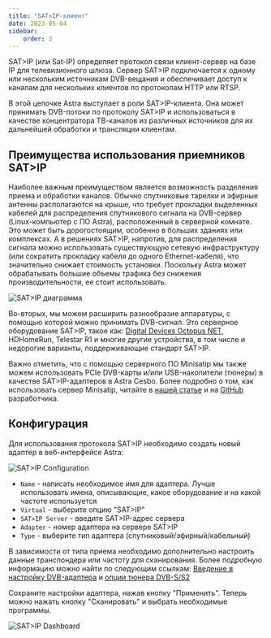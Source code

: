 ```yaml
---
title: "SAT>IP-клиент"
date: 2023-05-04
sidebar:
    order: 3
---
```


SAT>IP (или Sat-IP) определяет протокол связи клиент-сервер на базе IP для телевизионного шлюза. Сервер SAT>IP подключается к одному или нескольким источникам DVB-вещания и обеспечивает доступ к каналам для нескольких клиентов по протоколам HTTP или RTSP.

В этой цепочке Astra выступает в роли SAT>IP-клиента. Она может принимать DVB-потоки по протоколу SAT>IP и использоваться в качестве концентратора ТВ-каналов из различных источников для их дальнейшей обработки и трансляции клиентам.

## Преимущества использования приемников SAT>IP[](/ru/astra/receiving/dvb/satip-client#benefits-of-using-satip-receivers)

Наиболее важным преимуществом является возможность разделения приема и обработки каналов. Обычно спутниковые тарелки и эфирные антенны располагаются на крыше, что требует прокладки выделенных кабелей для распределения спутникового сигнала на DVB-сервер (Linux-компьютер с ПО Astra), расположенный в серверной комнате. Это может быть дорогостоящим, особенно в больших зданиях или комплексах. А в решениях SAT>IP, напротив, для распределения сигнала можно использовать существующую сетевую инфраструктуру (или сократить прокладку кабеля до одного Ethernet-кабеля), что значительно снижает стоимость установки. Поскольку Astra может обрабатывать большие объемы трафика без снижения производительности, ее стоит использовать.

![SAT>IP диаграмма](https://cdn.cesbo.com/help/astra/receiving/dvb/satip/sat2ip.svg)

Во-вторых, мы можем расширить разнообразие аппаратуры, с помощью которой можно принимать DVB-сигнал. Это серверное оборудование SAT>IP, такое как: [Digital Devices Octopus NET](https://www.digital-devices.eu/shop/en/business-tv/network-tuner/), HDHomeRun, Telestar R1 и многие другие устройства, в том числе и недорогие варианты, поддерживающие стандарт SAT>IP.

Важно отметить, что с помощью серверного ПО Minisatip мы также можем использовать PCIe DVB-карты и/или USB-накопители (тюнеры) в качестве SAT>IP-адаптеров в Astra Cesbo. Более подробно о том, как использовать сервер Minisatip, читайте в [нашей статье](/ru/misc/tools-and-utilities/dvb/minisatip) и на [GitHub](https://github.com/catalinii/minisatip) разработчика.

## Конфигурация[](/ru/astra/receiving/dvb/satip-client#configuration)

Для использования протокола SAT>IP необходимо создать новый адаптер в веб-интерфейсе Astra:

![SAT>IP Configuration](https://cdn.cesbo.com/help/astra/receiving/dvb/satip/satip-config.png)

- `Name` - написать необходимое имя для адаптера. Лучше использовать имена, описывающие, какое оборудование и на какой частоте используется
- `Virtual` - выберите опцию "SAT>IP"
- `SAT>IP Server` - введите SAT>IP-адрес сервера
- `Adapter` - номер адаптера на сервере SAT>IP
- `Type` - выберите тип адаптера (спутниковый/эфирный/кабельный)

В зависимости от типа приема необходимо дополнительно настроить данные транспондера или частоту для сканирования. Более подробную информацию можно найти по следующим ссылкам: [Введение в настройку DVB-адаптера](/ru/astra/receiving/dvb/intro) и [опции тюнера DVB-S/S2](/ru/astra/receiving/dvb/s)

Сохраните настройки адаптера, нажав кнопку "Применить". Теперь можно нажать кнопку "Сканировать" и выбрать необходимые программы.

![SAT>IP Dashboard](https://cdn.cesbo.com/help/astra/receiving/dvb/satip/satip-dashboard.png)
